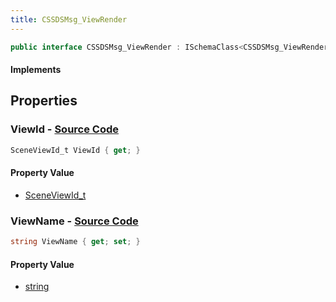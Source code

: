 ```yaml
---
title: CSSDSMsg_ViewRender
---
```


```csharp
public interface CSSDSMsg_ViewRender : ISchemaClass<CSSDSMsg_ViewRender>, ISchemaField, ISchemaClass, INativeHandle
```

#### Implements

## Properties

### **ViewId** - [Source Code](https://github.com/swiftly-solution/swiftlys2/blob/main/managed/src/SwiftlyS2.Generated/Schemas/Interfaces/CSSDSMsg_ViewRender.cs#L16)

```csharp
SceneViewId_t ViewId { get; }
```

#### Property Value

- [SceneViewId_t](/docs/api/shared/schemadefinitions/sceneviewid_t)

### **ViewName** - [Source Code](https://github.com/swiftly-solution/swiftlys2/blob/main/managed/src/SwiftlyS2.Generated/Schemas/Interfaces/CSSDSMsg_ViewRender.cs#L18)

```csharp
string ViewName { get; set; }
```

#### Property Value

- [string](https://learn.microsoft.com/dotnet/api/system.string)

